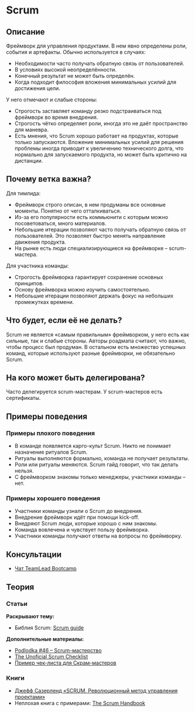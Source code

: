 # Scrum
## Описание
Фреймворк для управления продуктами. В нем явно определены роли, события и артефакты. Обычно используется в случаях:
- Необходимости часто получать обратную связь от пользователей.
- В условиях высокой неопределённости.
- Конечный результат не может быть определён.
- Когда подходит философия вложения минимальных усилий для достижения цели.

У него отмечают и слабые стороны:
- Строгость заставляет команду резко подстраиваться под фреймворк во время внедрения.
- Строгость чётко определяет роли, иногда это не даёт пространство для маневра.
- Есть мнения, что Scrum хорошо работает на продуктах, которые только запускаются. Вложение минимальных усилий для решения проблемы иногда приводит к увеличению технического долга, что нормально для запускаемого продукта, но может быть критично на дистанции.

## Почему ветка важна?
Для тимлида:
- Фреймворк строго описан, в нем продуманы все основные моменты. Понятно от чего отталкиваться.
- Из-за его популярности есть коммьюнити с которым можно посоветоваться, много материалов.
- Небольшие итерации позволяют часто получать обратную связь от пользователей. Это позволяет быстро менять направление движения продукта.
- На рынке есть люди специализирующиеся на фреймворке – scrum-мастера.

Для участника команды:
- Строгость фреймворка гарантирует сохранение основных принципов.
- Основу фреймворка можно изучить самостоятельно.
- Небольшие итерации позволяют держать фокус на небольших промежутках времени.

## Что будет, если её не делать?
Scrum не является «самым правильным» фреймворком, у него есть как сильные, так и слабые стороны. Авторы роадмапа считают, что важно, чтобы процесс был продуман. В остальном есть множество успешных команд, которые используют разные фреймворки, не обязательно Scrum.

## На кого может быть делегирована?
Часто делегируется scrum-мастерам. У scrum-мастеров есть сертификаты.

## Примеры поведения
### Примеры плохого поведения
- В команде появляется карго-культ Scrum. Никто не понимает назначение ритуалов Scrum.
- Ритуалы выполняются формально, команда не получает результаты.
- Роли или ритуалы меняются. Scrum гайд говорит, что так делать нельзя.
- С фреймворком знакомы только менеджеры, участники команды – нет.

### Примеры хорошего поведения
- Участники команды узнали о Scrum до внедрения.
- Внедрение фреймворк идёт при помощи kick-off.
- Внедряют Scrum люди, которые хорошо с ним знакомы.
- Команда вовлечена и чувствует пользу фреймворка.
- Участники команды получают ответы на вопросы по фреймворку.

## Консультации
- [Чат TeamLead Bootcamp](https://t.me/tlbootcamp)

## Теория
### Статьи
**Раскрывают тему:**
- Библия Scrum: [Scrum guide](https://www.scrumguides.org/scrum-guide.html)

**Дополнительные материалы:**
- [Podlodka #46 – Scrum-мастерство](https://soundcloud.com/podlodka/podlodka-46-scrum-masterstvo)
- [The Unoficial Scrum Checklist](https://www.crisp.se/wp-content/uploads/2012/05/Scrum-checklist.pdf)
- [Пример чек-листа для Скрам-мастеров](https://scrummasterchecklist.org/pdf/ScrumMaster_Checklist_ru_2017.pdf)

### Книги
- [Джефф Сазерленд «SCRUM. Революционный метод управления проектами»](https://www.litres.ru/dzheff-sazerlend/scrum/)
- Неплохая книга с примерами: [The Scrum Handbook](https://www.goodreads.com/book/show/41441311-scrum-handbook)
